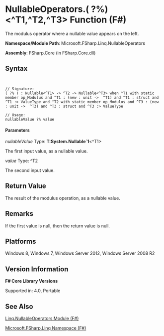 # NullableOperators.( ?%)<^T1,^T2,^T3> Function (F#)

The modulus operator where a nullable value appears on the left.

**Namespace/Module Path**: Microsoft.FSharp.Linq.NullableOperators

**Assembly**: FSharp.Core (in FSharp.Core.dll)


## Syntax


```


// Signature:
( ?% ) : Nullable<^T1> -> ^T2 -> Nullable<^T3> when ^T1 with static member op_Modulus and ^T1 : (new : unit ->  ^T1) and ^T1 : struct and ^T1 :> ValueType and ^T2 with static member op_Modulus and ^T3 : (new : unit ->  ^T3) and ^T3 : struct and ^T3 :> ValueType

// Usage:
nullableValue ?% value

```



#### Parameters
*nullableValue*
Type: **T:System.Nullable&#96;1**&lt;^T1&gt;


The first input value, as a nullable value.


*value*
Type: ^T2


The second input value.




## Return Value
The result of the modulus operation, as a nullable value.


## Remarks
If the first value is null, then the return value is null.


## Platforms
Windows 8, Windows 7, Windows Server 2012, Windows Server 2008 R2


## Version Information
**F# Core Library Versions**

Supported in: 4.0, Portable




## See Also
[Linq.NullableOperators Module &#40;F&#35;&#41;](Linq.NullableOperators+Module+%28FSharp%29.md)

[Microsoft.FSharp.Linq Namespace &#40;F&#35;&#41;](Microsoft.FSharp.Linq+Namespace+%28FSharp%29.md)

